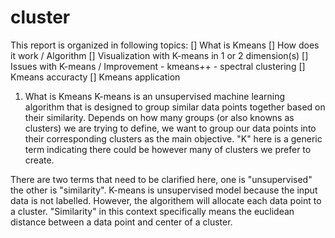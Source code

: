 # cluster

This report is organized in following topics:
[] What is Kmeans
[] How does it work / Algorithm
[] Visualization with K-means in 1 or 2 dimension(s)
[] Issues with K-means / Improvement
      - kmeans++ 
      - spectral clustering
[] Kmeans accuracty
[] Kmeans application

1. What is Kmeans
K-means is an unsupervised machine learning algorithm that is designed to group similar data points together based on their similarity. Depends on how many groups (or also knowns as clusters) we are trying to define, we want to group our data points into their corresponding clusters as the main objective. "K" here is a generic term indicating there could be however many of clusters we prefer to create.

There are two terms that need to be clarified here, one is "unsupervised" the other is "similarity". K-means is unsupervised model because the input data is not labelled. However, the algorithem will allocate each data point to a cluster. "Similarity" in this context specifically means the euclidean distance between a data point and center of a cluster.
